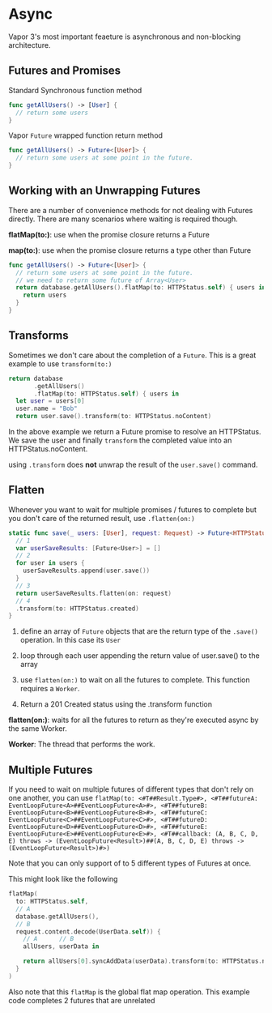 # Async

Vapor 3's most important feaeture is asynchronous and non-blocking architecture.

## Futures and Promises

Standard Synchronous function method

```Swift
func getAllUsers() -> [User] {
  // return some users
}
```

Vapor `Future` wrapped function return method

```Swift
func getAllUsers() -> Future<[User]> {
  // return some users at some point in the future.
}
```

## Working with an Unwrapping Futures

There are a number of convenience methods for not dealing with Futures directly. There are many scenarios where waiting is required though.

**flatMap(to:)**: use when the promise closure returns a Future

**map(to:)**: use when the promise closure returns a type other than Future

```Swift
func getAllUsers() -> Future<[User]> {
  // return some users at some point in the future.
  // we need to return some future of Array<User>
  return database.getAllUsers().flatMap(to: HTTPStatus.self) { users in
    return users
  }
}
```

## Transforms

Sometimes we don't care about the completion of a `Future`. This is a great example to use `transform(to:)`

```Swift
return database
       .getAllUsers()
       .flatMap(to: HTTPStatus.self) { users in
  let user = users[0]
  user.name = "Bob"
  return user.save().transform(to: HTTPStatus.noContent)
```

In the above example we return a Future promise to resolve an HTTPStatus. We save the user and finally `transform` the completed value into an HTTPStatus.noContent.

using `.transform` does **not** unwrap the result of the `user.save()` command.

## Flatten

Whenever you want to wait for multiple promises / futures to complete but you don't care of the returned result, use `.flatten(on:)`

```Swift
static func save(_ users: [User], request: Request) -> Future<HTTPStatus> {
  // 1
  var userSaveResults: [Future<User>] = []
  // 2
  for user in users {
    userSaveResults.append(user.save())
  }
  // 3
  return userSaveResults.flatten(on: request)
  // 4
  .transform(to: HTTPStatus.created)
}
```

1. define an array of `Future` objects that are the return type of the `.save()` operation. In this case its `User`

2. loop through each user appending the return value of user.save() to the array

3. use `flatten(on:)` to wait on all the futures to complete. This function requires a `Worker`.

4. Return a 201 Created status using the .transform function

**flatten(on:)**: waits for all the futures to return as they're executed async by the same Worker.

**Worker**: The thread that performs the work.

## Multiple Futures

If you need to wait on multiple futures of different types that don't rely on one another, you can use `flatMap(to: <#T##Result.Type#>, <#T##futureA: EventLoopFuture<A>##EventLoopFuture<A>#>, <#T##futureB: EventLoopFuture<B>##EventLoopFuture<B>#>, <#T##futureC: EventLoopFuture<C>##EventLoopFuture<C>#>, <#T##futureD: EventLoopFuture<D>##EventLoopFuture<D>#>, <#T##futureE: EventLoopFuture<E>##EventLoopFuture<E>#>, <#T##callback: (A, B, C, D, E) throws -> (EventLoopFuture<Result>)##(A, B, C, D, E) throws -> (EventLoopFuture<Result>)#>)`

Note that you can only support of to 5 different types of Futures at once.

This might look like the following

```Swift
flatMap(
  to: HTTPStatus.self,
  // A
  database.getAllUsers(),
  // B
  request.content.decode(UserData.self)) {
    // A      // B
    allUsers, userData in

    return allUsers[0].syncAddData(userData).transform(to: HTTPStatus.noContent)
  }
)
```

Also note that this `flatMap` is the global flat map operation. This example code completes 2 futures that are unrelated

